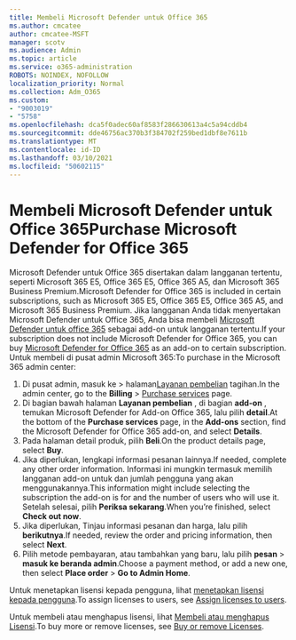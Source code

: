 ```yaml
---
title: Membeli Microsoft Defender untuk Office 365
ms.author: cmcatee
author: cmcatee-MSFT
manager: scotv
ms.audience: Admin
ms.topic: article
ms.service: o365-administration
ROBOTS: NOINDEX, NOFOLLOW
localization_priority: Normal
ms.collection: Adm_O365
ms.custom:
- "9003019"
- "5758"
ms.openlocfilehash: dca5f0adec60af8583f286630613a4c5a94cddb4
ms.sourcegitcommit: dde46756ac370b3f384702f259bed1dbf8e7611b
ms.translationtype: MT
ms.contentlocale: id-ID
ms.lasthandoff: 03/10/2021
ms.locfileid: "50602115"
---
```

# <a name="purchase-microsoft-defender-for-office-365"></a><span data-ttu-id="96110-102">Membeli Microsoft Defender untuk Office 365</span><span class="sxs-lookup"><span data-stu-id="96110-102">Purchase Microsoft Defender for Office 365</span></span>

<span data-ttu-id="96110-103">Microsoft Defender untuk Office 365 disertakan dalam langganan tertentu, seperti Microsoft 365 E5, Office 365 E5, Office 365 A5, dan Microsoft 365 Business Premium.</span><span class="sxs-lookup"><span data-stu-id="96110-103">Microsoft Defender for Office 365 is included in certain subscriptions, such as Microsoft 365 E5, Office 365 E5, Office 365 A5, and Microsoft 365 Business Premium.</span></span> <span data-ttu-id="96110-104">Jika langganan Anda tidak menyertakan Microsoft Defender untuk Office 365, Anda bisa membeli [Microsoft Defender untuk office 365](https:/www.microsoft.com/microsoft-365/exchange/advance-threat-protection?market=um#office-ProductsCompare-785zwzq) sebagai add-on untuk langganan tertentu.</span><span class="sxs-lookup"><span data-stu-id="96110-104">If your subscription does not include Microsoft Defender for Office 365, you can buy [Microsoft Defender for Office 365](https:/www.microsoft.com/microsoft-365/exchange/advance-threat-protection?market=um#office-ProductsCompare-785zwzq) as an add-on to certain subscription.</span></span> <span data-ttu-id="96110-105">Untuk membeli di pusat admin Microsoft 365:</span><span class="sxs-lookup"><span data-stu-id="96110-105">To purchase in the Microsoft 365 admin center:</span></span>

1. <span data-ttu-id="96110-106">Di pusat admin, masuk ke   >  halaman[Layanan pembelian](https://go.microsoft.com/fwlink/p/?linkid=868433) tagihan.</span><span class="sxs-lookup"><span data-stu-id="96110-106">In the admin center, go to the **Billing** > [Purchase services](https://go.microsoft.com/fwlink/p/?linkid=868433) page.</span></span>
2. <span data-ttu-id="96110-107">Di bagian bawah halaman **Layanan pembelian** , di bagian **add-on** , temukan Microsoft Defender for Add-on Office 365, lalu pilih **detail**.</span><span class="sxs-lookup"><span data-stu-id="96110-107">At the bottom of the **Purchase services** page, in the **Add-ons** section, find the Microsoft Defender for Office 365 add-on, and select **Details**.</span></span>
3. <span data-ttu-id="96110-108">Pada halaman detail produk, pilih **Beli**.</span><span class="sxs-lookup"><span data-stu-id="96110-108">On the product details page, select **Buy**.</span></span>
4. <span data-ttu-id="96110-109">Jika diperlukan, lengkapi informasi pesanan lainnya.</span><span class="sxs-lookup"><span data-stu-id="96110-109">If needed, complete any other order information.</span></span> <span data-ttu-id="96110-110">Informasi ini mungkin termasuk memilih langganan add-on untuk dan jumlah pengguna yang akan menggunakannya.</span><span class="sxs-lookup"><span data-stu-id="96110-110">This information might include selecting the subscription the add-on is for and the number of users who will use it.</span></span> <span data-ttu-id="96110-111">Setelah selesai, pilih **Periksa sekarang**.</span><span class="sxs-lookup"><span data-stu-id="96110-111">When you’re finished, select **Check out now**.</span></span>
5. <span data-ttu-id="96110-112">Jika diperlukan, Tinjau informasi pesanan dan harga, lalu pilih **berikutnya**.</span><span class="sxs-lookup"><span data-stu-id="96110-112">If needed, review the order and pricing information, then select **Next**.</span></span>
6. <span data-ttu-id="96110-113">Pilih metode pembayaran, atau tambahkan yang baru, lalu pilih **pesan**  >  **masuk ke beranda admin**.</span><span class="sxs-lookup"><span data-stu-id="96110-113">Choose a payment method, or add a new one, then select **Place order** > **Go to Admin Home**.</span></span>

<span data-ttu-id="96110-114">Untuk menetapkan lisensi kepada pengguna, lihat [menetapkan lisensi kepada pengguna](https://docs.microsoft.com/microsoft-365/admin/manage/assign-licenses-to-users?view=o365-worldwide).</span><span class="sxs-lookup"><span data-stu-id="96110-114">To assign licenses to users, see [Assign licenses to users](https://docs.microsoft.com/microsoft-365/admin/manage/assign-licenses-to-users?view=o365-worldwide).</span></span>

<span data-ttu-id="96110-115">Untuk membeli atau menghapus lisensi, lihat [Membeli atau menghapus Lisensi](https://docs.microsoft.com/microsoft-365/commerce/licenses/buy-licenses#buy-or-remove-licenses-for-your-business-subscription).</span><span class="sxs-lookup"><span data-stu-id="96110-115">To buy more or remove licenses, see [Buy or remove Licenses](https://docs.microsoft.com/microsoft-365/commerce/licenses/buy-licenses#buy-or-remove-licenses-for-your-business-subscription).</span></span>